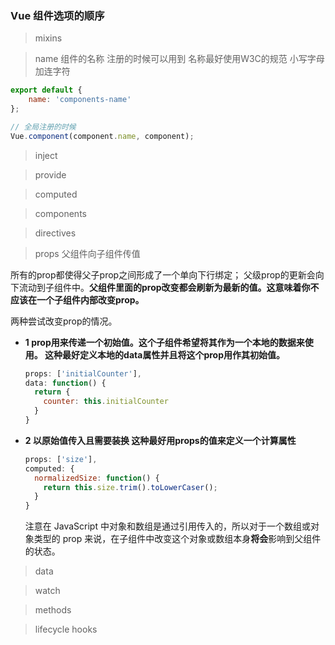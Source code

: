 ### Vue 组件选项的顺序



> mixins





> name 组件的名称 注册的时候可以用到 名称最好使用W3C的规范 小写字母加连字符

```javascript
export default {
    name: 'components-name'
};

// 全局注册的时候
Vue.component(component.name, component);
```



> inject



> provide



> computed



> components



> directives



> props 父组件向子组件传值

所有的prop都使得父子prop之间形成了一个单向下行绑定； 父级prop的更新会向下流动到子组件中。**父组件里面的prop改变都会刷新为最新的值。这意味着你不应该在一个子组件内部改变prop。**

两种尝试改变prop的情况。

* **1 prop用来传递一个初始值。这个子组件希望将其作为一个本地的数据来使用。 这种最好定义本地的data属性并且将这个prop用作其初始值。**

  ```javascript
  props: ['initialCounter'],
  data: function() {
    return {
      counter: this.initialCounter
    }
  }
  ```

* **2 以原始值传入且需要装换 这种最好用props的值来定义一个计算属性**

  ```javascript
  props: ['size'],
  computed: {
    normalizedSize: function() {
      return this.size.trim().toLowerCaser();
    }
  }
  ```

  注意在 JavaScript 中对象和数组是通过引用传入的，所以对于一个数组或对象类型的 prop 来说，在子组件中改变这个对象或数组本身**将会**影响到父组件的状态。


> data





> watch



> methods



> lifecycle hooks







































